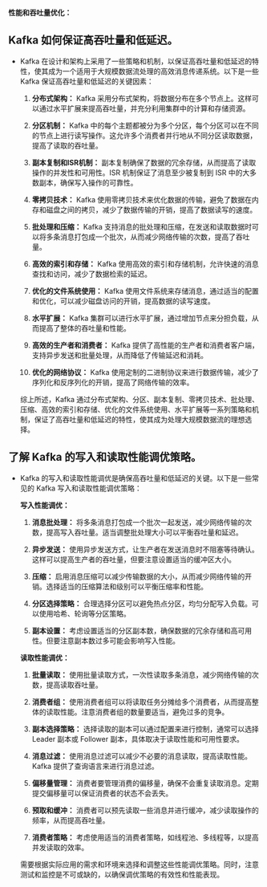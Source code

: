 **性能和吞吐量优化：**

## Kafka 如何保证高吞吐量和低延迟。

- Kafka 在设计和架构上采用了一些策略和机制，以保证高吞吐量和低延迟的特性，使其成为一个适用于大规模数据流处理的高效消息传递系统。以下是一些 Kafka 保证高吞吐量和低延迟的关键因素：

  1. **分布式架构：** Kafka 采用分布式架构，将数据分布在多个节点上。这样可以通过水平扩展来提高吞吐量，并充分利用集群中的计算和存储资源。

  2. **分区机制：** Kafka 中的每个主题都被分为多个分区，每个分区可以在不同的节点上进行读写操作。这允许多个消费者并行地从不同分区读取数据，提高了读取的吞吐量。

  3. **副本复制和ISR机制：** 副本复制确保了数据的冗余存储，从而提高了读取操作的并发性和可用性。ISR 机制保证了消息至少被复制到 ISR 中的大多数副本，确保写入操作的可靠性。

  4. **零拷贝技术：** Kafka 使用零拷贝技术来优化数据的传输，避免了数据在内存和磁盘之间的拷贝，减少了数据传输的开销，提高了数据读写的速度。

  5. **批处理和压缩：** Kafka 支持消息的批处理和压缩，在发送和读取数据时可以将多条消息打包成一个批次，从而减少网络传输的次数，提高了吞吐量。

  6. **高效的索引和存储：** Kafka 使用高效的索引和存储机制，允许快速的消息查找和访问，减少了数据检索的延迟。

  7. **优化的文件系统使用：** Kafka 使用文件系统来存储消息，通过适当的配置和优化，可以减少磁盘访问的开销，提高数据的读写速度。

  8. **水平扩展：** Kafka 集群可以进行水平扩展，通过增加节点来分担负载，从而提高了整体的吞吐量和性能。

  9. **高效的生产者和消费者：** Kafka 提供了高性能的生产者和消费者客户端，支持异步发送和批量处理，从而降低了传输延迟和消耗。

  10. **优化的网络协议：** Kafka 使用定制的二进制协议来进行数据传输，减少了序列化和反序列化的开销，提高了网络传输的效率。

  综上所述，Kafka 通过分布式架构、分区、副本复制、零拷贝技术、批处理、压缩、高效的索引和存储、优化的文件系统使用、水平扩展等一系列策略和机制，保证了高吞吐量和低延迟的特性，使其成为处理大规模数据流的理想选择。

## 了解 Kafka 的写入和读取性能调优策略。

- Kafka 的写入和读取性能调优是确保高吞吐量和低延迟的关键。以下是一些常见的 Kafka 写入和读取性能调优策略：

  **写入性能调优：**

  1. **消息批处理：** 将多条消息打包成一个批次一起发送，减少网络传输的次数，提高写入吞吐量。适当调整批处理大小可以平衡吞吐量和延迟。

  2. **异步发送：** 使用异步发送方式，让生产者在发送消息时不阻塞等待确认。这样可以提高生产者的吞吐量，但要注意设置适当的缓冲区大小。

  3. **压缩：** 启用消息压缩可以减少传输数据的大小，从而减少网络传输的开销。选择适当的压缩算法和级别可以平衡压缩率和性能。

  4. **分区选择策略：** 合理选择分区可以避免热点分区，均匀分配写入负载。可以使用哈希、轮询等分区策略。

  5. **副本设置：** 考虑设置适当的分区副本数，确保数据的冗余存储和高可用性。但要注意副本数过多可能会影响写入性能。

  **读取性能调优：**

  1. **批量读取：** 使用批量读取方式，一次性读取多条消息，减少网络传输的次数，提高读取吞吐量。

  2. **消费者组：** 使用消费者组可以将读取任务分摊给多个消费者，从而提高整体的读取性能。注意消费者组的数量要适当，避免过多的竞争。

  3. **副本选择策略：** 选择读取的副本可以通过配置来进行控制，通常可以选择 Leader 副本或 Follower 副本，具体取决于读取性能和可用性要求。

  4. **消息过滤：** 使用消息过滤可以减少不必要的消息读取，提高读取性能。Kafka 提供了查询语言来进行消息过滤。

  5. **偏移量管理：** 消费者要管理消费的偏移量，确保不会重复读取消息。定期提交偏移量可以保证消费者的状态不会丢失。

  6. **预取和缓冲：** 消费者可以预先读取一些消息并进行缓冲，减少读取操作的频率，从而提高吞吐量。

  7. **消费者策略：** 考虑使用适当的消费者策略，如线程池、多线程等，以提高并发读取的效率。

  需要根据实际应用的需求和环境来选择和调整这些性能调优策略。同时，注意测试和监控是不可或缺的，以确保调优策略的有效性和性能表现。